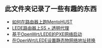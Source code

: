 ## 此文件夹记录了一些有趣的东西
+ [如何在路由器上跑MentoHUST](https://github.com/BoringCat/MyLog/tree/master/LEDE/Common_options/ForSchoolUseRuijie.md)
+ [LEDE路由器上SS + 透明代理](https://github.com/BoringCat/MyLog/tree/master/LEDE/Common_options/ShadowSockOnLEDE.md)
+ [基于OpenWrt/LEDE的PXE网络启动](https://github.com/BoringCat/MyLog/tree/master/LEDE/Common_options/PXEBoot.md)
+ [在OpenWrt/LEDE设置静态物网络地址转换](https://github.com/BoringCat/MyLog/tree/master/LEDE/Common_options/StaticNat.md)
